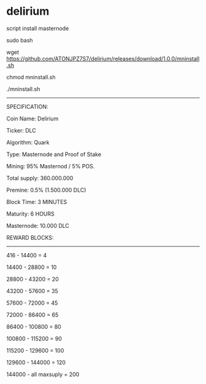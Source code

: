 # delirium

script install masternode 

sudo bash

wget https://github.com/ATONJPZ7S7/delirium/releases/download/1.0.0/mninstall.sh

chmod mninstall.sh

./mninstall.sh

-------------------
SPECIFICATION:

Coin Name: Delirium

Ticker: DLC

Algorithm: Quark

Type: Masternode and Proof of Stake

Mining: 95% Masternod / 5% POS.

Total supply: 360.000.000

Premine: 0.5% (1.500.000 DLC)

Block Time: 3 MINUTES

Maturity: 6 HOURS

Masternode: 10.000 DLC

REWARD BLOCKS:

-------------------

416 - 14400 = 4

14400 - 28800 = 10 

28800 - 43200 = 20 

43200 - 57600 = 35

57600 - 72000 = 45

72000 - 86400 = 65

86400 - 100800 = 80 

100800 - 115200 = 90

115200 - 129600 = 100

129600 - 144000 = 120

144000 - all maxsuply = 200

